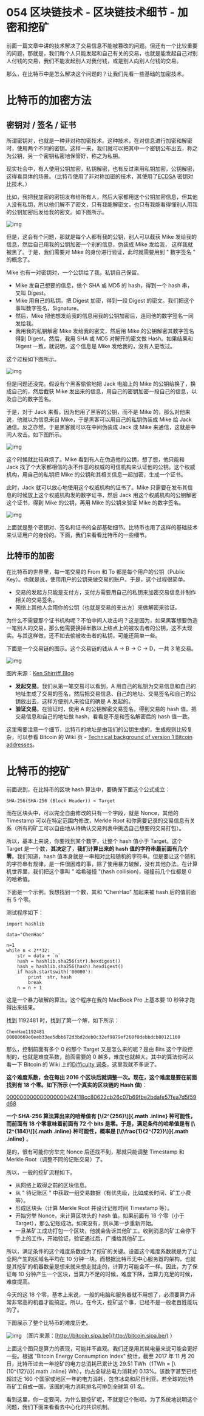 # 054 区块链技术 - 区块链技术细节 - 加密和挖矿

前面一篇文章中讲的技术解决了交易信息不能被篡改的问题。但还有一个比较重要的问题，那就是，我们每个人只能发起和自己有关的交易，也就是能发起自己对别人付钱的交易，我们不能发起别人对我付钱，或是别人向别人付钱的交易。

那么，在比特币中是怎么解决这个问题的？让我们先看一些基础的加密技术。

# 比特币的加密方法

## 密钥对 / 签名 / 证书

所谓密钥对，也就是一种非对称加密技术。这种技术，在对信息进行加密和解密时，使用两个不同的密钥。这样一来，我们就可以把其中一个密钥公布出去，称之为公钥，另一个密钥私密地保管好，称之为私钥。

现实社会中，有人使用公钥加密，私钥解密，也有反过来用私钥加密，公钥解密，这得看具体的场景。（比特币使用了非对称加密的技术，其使用了[ECDSA](https://en.wikipedia.org/wiki/Elliptic_Curve_Digital_Signature_Algorithm)
密钥对比技术。）

比如，我把我加密的密钥发布给所有人，然后大家都用这个公钥加密信息，但其他人没有私钥，所以他们解不了密文，只有我能解密文，也只有我能看得懂别人用我的公钥加密后发给我的密文。如下图所示。

![img](assets/ee63472f10b0c179a5c3c58d47d9f271.png)

但是，这会有个问题，那就是每个人都有我的公钥，别人可以截获 Mike
发给我的信息，然后自己用我的公钥加密一个别的信息，伪装成 Mike 发给我，
这样我就被黑了。于是，我们需要对 Mike 的身份进行验证，此时就需要用到 "
数字签名 " 的概念了。

Mike 也有一对密钥对，一个公钥给了我，私钥自己保留。

-   Mike 发自己想要的信息，做个 SHA 或 MD5 的 hash，得到一个 hash
    串，又叫 Digest。
-   Mike 用自己的私钥，把 Digest 加密，得到一段 Digest
    的密文。我们把这个事叫数字签名，Signature。
-   然后，Mike
    把他想发给我的信息用我的公钥加密后，连同他的数字签名一同发给我。
-   我用我的私钥解密 Mike 发给我的密文，然后用 Mike
    的公钥解密其数字签名得到 Digest。然后，我用 SHA 或 MD5
    对解开的密文做 Hash。如果结果和 Digest 一致，就说明，这个信息是 Mike
    发给我的，没有人更改过。

这个过程如下图所示。

![img](assets/5a44ceb1af5a27cc0873cbe4e2571028.png)

但是问题还没完。假设有个黑客偷偷地把 Jack 电脑上的 Mike
的公钥给换了，换成自己的，然后截获 Mike
发出来的信息，用自己的密钥加密一段自己的信息，以及自己的数字签名。

于是，对于 Jack 来看，因为他用了黑客的公钥，而不是 Mike
的，那么对他来说，他就以为信息来自 Mike，于是黑客可以用自己的私钥伪装成
Mike 给 Jack 通信。反之亦然，于是黑客就可以在中间伪装成 Jack 或 Mike
来通信，这就是中间人攻击。如下图所示。

![img](assets/876f36ed6a0a617f6356603798f7d700.png)

这个时候就比较麻烦了。Mike 看到有人在伪造他的公钥，想了想，他只能和 Jack
找了个大家都相信的永不作恶的权威的可信机构来认证他的公钥。这个权威机构，用自己的私钥把
Mike 的公钥和其相关信息一起加密，生成一个证书。

此时，Jack 就可以放心地使用这个权威机构的证书了。Mike
只需要在发布其信息的时候放上这个权威机构发的数字证书，然后 Jack
用这个权威机构的公钥解密这个证书，得到 Mike 的公钥，再用 Mike
的公钥来验证 Mike 的数字签名。

![img](assets/bb3a47bf0b8c84a6c85d864c88739357.png)

上面就是整个密钥对、签名和证书的全部基础细节。比特币也用了这样的基础技术来认证用户的身份的。下面，我们来看看比特币的一些细节。

## 比特币的加密

在比特币的世界里，每一笔交易的 From 和 To 都是每个用户的公钥（Public
Key）。也就是说，使用用户的公钥来做交易的账户。于是，这个过程很简单。

-   交易的发起方只能是支付方，支付方需要用自己的私钥来加密交易信息并制作相关的交易签名。
-   网络上其他人会用你的公钥（也就是交易的支出方）来做解密来验证。

为什么不需要那个证书机构呢？不怕中间人攻击吗？这是因为，如果黑客想要伪造一笔别人的交易，那么他需要换掉半数以上结点上的被攻击者的公钥，这不太现实。与其这样做，还不如去偷被攻击者的私钥，可能还简单一些。

下面是一个交易链的图示。这个交易链的钱从 A -\> B -\> C -\> D，一共 3
笔交易。

![img](assets/feaaa557eab454dd1678415da7f554a8.png)

图片来源：[Ken Shirriff
Blog](http://www.righto.com/2014/02/bitcoins-hard-way-using-raw-bitcoin.html)

-   **发起交易**。我们从第一笔交易可以看到，A
    用自己的私钥为交易信息和自己的地址生成了交易的签名，然后把交易信息、自己的地址、交易签名和自己的公钥放出去，这样方便别人来验证的确是
    A 发起的。
-   **验证交易**。在验证时，使用 A 的公钥解密交易签名，得到交易的 hash
    值。把交易信息和自己的地址做 hash，看看是不是和签名解密后的 hash
    值一致。

这里需要注意一个细节，比特币的地址是由我们的公钥生成的，生成规则比较复杂，可以参看
Bitcoin 的 Wiki 页 - [Technical background of version 1 Bitcoin
addresses](https://en.bitcoin.it/wiki/Technical_background_of_version_1_Bitcoin_addresses)。

# 比特币的挖矿

前面说到，在比特币的区块 hash 算法中，要确保下面这个公式成立：

    SHA-256(SHA-256 (Block Header)) < Target

而在区块头中，可以完全自由修改的只有一个字段，就是 Nonce，其他的
Timestamp 可以在特定范围内修改，Merkle Root
和你需要记录的交易信息有关系（所有的矿工可以自由地从待确认交易列表中挑选自己想要的交易打包）。

所以，基本上来说，你要找到某个数字，让整个 hash 值小于 Target。这个
Target 是一个数，**其决定了，我们计算出来的 hash
值的字符串最前面有几个零**。我们知道，hash
值本身就是一串相对比较随机的字符串。但是要让这个随机的字符串有规律，是一件很困难的事，除了使用暴力破解，没有其他办法。在计算机世界里，我们把这个事叫
" 哈希碰撞 "(hash collision)，碰撞前几个位都是 0 的哈希值。

下面是一个示例。我想找到一个数，其和 "ChenHao" 加起来被 hash
后的值前面有 5 个零。

测试程序如下：

    import hashlib
     
    data="ChenHao"
     
    n=1
    while n < 2**32:
        str = data + `n`
        hash = hashlib.sha256(str).hexdigest()
        hash = hashlib.sha256(hash).hexdigest()
        if hash.startswith('00000'):
            print  str, hash
            break
        n = n + 1

这是一个暴力破解的算法。这个程序在我的 MacBook Pro 上基本要 10
秒钟才跑得出来结果。

找到 1192481 时，找到了第一个解，如下所示：

    ChenHao1192481   
    00000669e0eeb33ee5dbb672d3bd2deb0c32ef9879ef260f0debbdcb80121160

那么，控制前面有多个 0 的那个 Target 又是怎么来的呢？是由 Bits
这个字段控制的，也就是难度系数，前面需要的 0
越多，难度也就越大。其中的算法你可以看一下 Bitcoin 的 Wiki
上的[Difficulty
词条](https://en.bitcoin.it/wiki/Difficulty)，这里我就不多说了。

**这个难度系数，会在每出 2016
个区块后就调整一次。现在，这个难度是要在前面找到有 18 个零。如下所示
(一个真实的区块链的 Hash 值)**：

[000000000000000000424118cc80622cb26c07b69fbe2bdafe57fea7d5f59d68](https://blockchain.info/block/000000000000000000424118cc80622cb26c07b69fbe2bdafe57fea7d5f59d68)

**一个 SHA-256 算法算出来的哈希值有 [\\(2\^{256}\\)]{.math .inline}
种可能性，而前面有 18 个零意味着前面有 72 个 bits
是零。于是，满足条件的哈希值是有 [\\(2\^{184}\\)]{.math .inline}
种可能性，概率是 [\\(\\frac{1}{2\^{72}}\\)]{.math .inline}** 。

是的，很有可能你穷举完 Nonce 后还找不到，那就只能调整 Timestamp 和
Merkle Root（调整不同的记账交易）了。

所以，一般的挖矿流程如下。

-   从网络上取得之前的区块信息。
-   从 " 待记账区 "
    中获取一组交易数据（有优先级，比如成长时间、矿工小费等）。
-   形成区块头（计算 Merkle Root 并设计记账时间 Timestamp 等）。
-   开始穷举 Nonce，来计算区块头的 hash 值。如果前面有 18 个零（小于
    Target），那么记账成功。如果没有，则从第一步重新开始。
-   一旦某矿工成功打包一个区块，他就会告诉其他矿工。收到消息的矿工会停下手上的工作，开始验证，验证通过后，广播给其他矿工。

所以，满足条件的这个难度系数成为了挖矿的关键。设置这个难度系数就是为了让全网产生的区域名平均在
10
分钟一块。而根据比特币无中心服务器的架构，也就是其挖矿的机器数量是想来就来想走就走的，计算力可能会不一样。因此，为了保证每
10
分钟产生一个区块，当算力不足的时候，难度下降，当算力充足的时候，难度提高。

今天的这 18
个零，基本上来说，一般的电脑和服务器就不用想了，必须要算力非常非常高的机器才能搞定。所以，在今天，挖矿这个事，已经不是一般老百姓能玩的了。

下图展示了整个比特币的难度历史。

![img](assets/4d7e09ee0c03a807c1c5326d0d5c2e14.png)
（图片来源：[http://bitcoin.sipa.be](http://bitcoin.sipa.be/) ）

上面这个图只是算力的表现，可能并不直观。我们还是用其耗电量来说可能会更好一些。根据
"Bitcoin Energy Consumption Index" 统计，截至 2017 年 11 月 20
日，比特币过去一年挖矿的电力总消耗已累计达 29.51 TWh（1TWh =
[\\(10\^{12}\\)]{.math .inline} Wh），约占全球总电力消耗的
0.13%。该数字甚至已经超过近 160
个国家或地区一年的电力消耗，包含冰岛和尼日利亚。若全球的比特币矿工自成一国，该国的电力消耗排名可排到全球第
61 名。

看到这里，你一定要问，为什么要挖矿呢，不就是记个账呗。为了系统地说明这个问题，我们下面来看看去中心化的共识机制。
